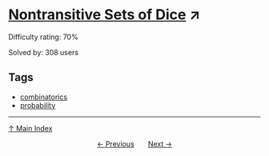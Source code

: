 # [Nontransitive Sets of Dice](https://projecteuler.net/problem=376) ↗️

Difficulty rating: 70%

Solved by: 308 users
## Tags

- [combinatorics](../tags/combinatorics.md)
- [probability](../tags/probability.md)



---

[↑ Main Index](../README.md)


<div align=center><a href='375.md'>← Previous</a> &nbsp;&nbsp; &nbsp;&nbsp;  <a href='377.md'>Next →</a></div>
